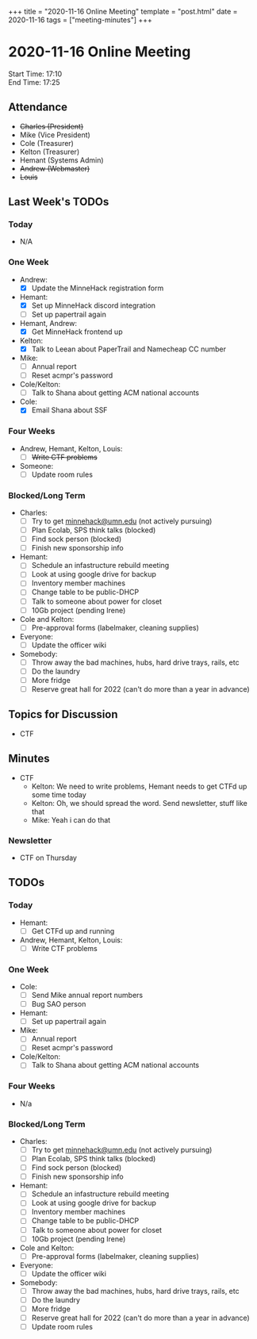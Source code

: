 +++
title = "2020-11-16 Online Meeting"
template = "post.html"
date = 2020-11-16
tags = ["meeting-minutes"]
+++
# 2020-11-16 Online Meeting

Start Time: 17:10  
End Time:   17:25  

## Attendance
- ~~Charles    (President)~~
- Mike       (Vice President)
- Cole       (Treasurer)
- Kelton     (Treasurer)
- Hemant     (Systems Admin)
- ~~Andrew     (Webmaster)~~
- ~~Louis~~

## Last Week's TODOs
### Today
- N/A
### One Week
- Andrew:
  - [x] Update the MinneHack registration form
- Hemant:
  - [x] Set up MinneHack discord integration
  - [ ] Set up papertrail again
- Hemant, Andrew:
  - [x] Get MinneHack frontend up
- Kelton:
  - [x] Talk to Leean about PaperTrail and Namecheap CC number
- Mike:
  - [ ] Annual report
  - [ ] Reset acmpr's password
- Cole/Kelton:
  - [ ] Talk to Shana about getting ACM national accounts
- Cole:
  - [x] Email Shana about SSF
### Four Weeks
- Andrew, Hemant, Kelton, Louis:
  - [ ] ~~Write CTF problems~~
- Someone:
  - [ ] Update room rules
### Blocked/Long Term
- Charles:
  - [ ] Try to get minnehack@umn.edu (not actively pursuing)
  - [ ] Plan Ecolab, SPS think talks (blocked)
  - [ ] Find sock person (blocked)
  - [ ] Finish new sponsorship info
- Hemant:
  - [ ] Schedule an infastructure rebuild meeting
  - [ ] Look at using google drive for backup
  - [ ] Inventory member machines
  - [ ] Change table to be public-DHCP
  - [ ] Talk to someone about power for closet
  - [ ] 10Gb project (pending Irene)
- Cole and Kelton:
  - [ ] Pre-approval forms (labelmaker, cleaning supplies)
- Everyone:
  - [ ] Update the officer wiki
- Somebody:
  - [ ] Throw away the bad machines, hubs, hard drive trays, rails, etc
  - [ ] Do the laundry
  - [ ] More fridge
  - [ ] Reserve great hall for 2022 (can't do more than a year in advance)

## Topics for Discussion
- CTF

## Minutes
- CTF
  - Kelton: We need to write problems, Hemant needs to get CTFd up some time today
  - Kelton: Oh, we should spread the word. Send newsletter, stuff like that
  - Mike: Yeah i can do that

### Newsletter
- CTF on Thursday

## TODOs
### Today
- Hemant:
  - [ ] Get CTFd up and running 
- Andrew, Hemant, Kelton, Louis:
  - [ ] Write CTF problems
### One Week
- Cole:
  - [ ] Send Mike annual report numbers
  - [ ] Bug SAO person
- Hemant:
  - [ ] Set up papertrail again
- Mike:
  - [ ] Annual report
  - [ ] Reset acmpr's password
- Cole/Kelton:
  - [ ] Talk to Shana about getting ACM national accounts
### Four Weeks
- N/a
### Blocked/Long Term
- Charles:
  - [ ] Try to get minnehack@umn.edu (not actively pursuing)
  - [ ] Plan Ecolab, SPS think talks (blocked)
  - [ ] Find sock person (blocked)
  - [ ] Finish new sponsorship info
- Hemant:
  - [ ] Schedule an infastructure rebuild meeting
  - [ ] Look at using google drive for backup
  - [ ] Inventory member machines
  - [ ] Change table to be public-DHCP
  - [ ] Talk to someone about power for closet
  - [ ] 10Gb project (pending Irene)
- Cole and Kelton:
  - [ ] Pre-approval forms (labelmaker, cleaning supplies)
- Everyone:
  - [ ] Update the officer wiki
- Somebody:
  - [ ] Throw away the bad machines, hubs, hard drive trays, rails, etc
  - [ ] Do the laundry
  - [ ] More fridge
  - [ ] Reserve great hall for 2022 (can't do more than a year in advance)
  - [ ] Update room rules
